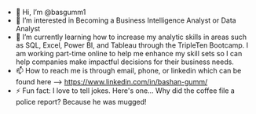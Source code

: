 - 👋 Hi, I’m @basgumm1
- 👀 I’m interested in Becoming a Business Intelligence Analyst or Data Analyst
- 🌱 I’m currently learning how to increase my analytic skills in areas such as SQL, Excel, Power BI, and Tableau through the TripleTen Bootcamp. I am working part-time online
  to help me enhance my skill sets so I can help companies make impactful decisions for their business needs. 
- 📫 How to reach me is through email, phone, or linkedin which can be found here --> https://www.linkedin.com/in/bashan-gumm/
- ⚡ Fun fact: I love to tell jokes. Here's one... Why did the coffee file a police report? Because he was mugged! 

<!---
basgumm1/basgumm1 is a ✨ special ✨ repository because its `README.md` (this file) appears on your GitHub profile.
You can click the Preview link to take a look at your changes.
--->
